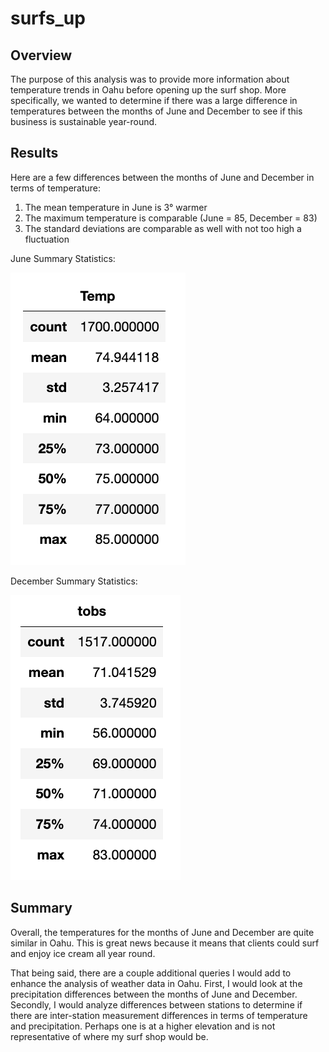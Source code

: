 # surfs_up

## Overview

The purpose of this analysis was to provide more information about temperature trends in Oahu before opening up the surf shop. More specifically, we wanted to determine if there was a large difference in temperatures between the months of June and December to see if this business is sustainable year-round. 


## Results

Here are a few differences between the months of June and December in terms of temperature:
1) The mean temperature in June is 3° warmer
2) The maximum temperature is comparable (June = 85, December = 83)
3) The standard deviations are comparable as well with not too high a fluctuation

June Summary Statistics: 

![Image](June_summary_stats.png)

December Summary Statistics: 

![Image](December_summary_stats.png)


## Summary 

Overall, the temperatures for the months of June and December are quite similar in Oahu. This is great news because it means that clients could surf and enjoy ice cream all year round. 

That being said, there are a couple additional queries I would add to enhance the analysis of weather data in Oahu. 
First, I would look at the precipitation differences between the months of June and December. 
Secondly, I would analyze differences between stations to determine if there are inter-station measurement differences in terms of temperature and precipitation. Perhaps one is at a higher elevation and is not representative of where my surf shop would be. 

